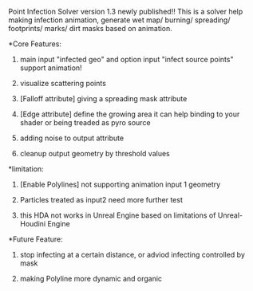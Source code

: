 Point Infection Solver version 1.3 newly published!!
This is a solver help making infection animation, generate wet map/ burning/ spreading/ footprints/ marks/ dirt masks based on animation.


*Core Features:

1. main input "infected geo" and option input "infect source points" support animation! 

2. visualize scattering points

3. [Falloff attribute] giving a spreading mask attribute

4. [Edge attribute] define the growing area
  it can help binding to your shader or being treaded as pyro source

5. adding noise to output attribute

6. cleanup output geometry by threshold values


*limitation:

1. [Enable Polylines] not supporting animation input 1 geometry

2. Particles treated as input2 need more further test

3. this HDA not works in Unreal Engine based on limitations of Unreal-Houdini Engine


*Future Feature:

1. stop infecting at a certain distance, or adviod infecting controlled by mask

2. making Polyline more dynamic and organic
